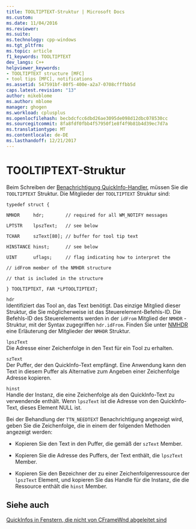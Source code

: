 ```yaml
---
title: TOOLTIPTEXT-Struktur | Microsoft Docs
ms.custom: 
ms.date: 11/04/2016
ms.reviewer: 
ms.suite: 
ms.technology: cpp-windows
ms.tgt_pltfrm: 
ms.topic: article
f1_keywords: TOOLTIPTEXT
dev_langs: C++
helpviewer_keywords:
- TOOLTIPTEXT structure [MFC]
- tool tips [MFC], notifications
ms.assetid: 547591bf-80f5-400e-a2a7-0708cfffbb5d
caps.latest.revision: "13"
author: mikeblome
ms.author: mblome
manager: ghogen
ms.workload: cplusplus
ms.openlocfilehash: becbdcfcc6dbd26ae3095de098d12dbc078530cc
ms.sourcegitcommit: 8fa8fdf0fbb4f57950f1e8f4f9b81b4d39ec7d7a
ms.translationtype: MT
ms.contentlocale: de-DE
ms.lasthandoff: 12/21/2017
---
```

# <a name="tooltiptext-structure"></a>TOOLTIPTEXT-Struktur
Beim Schreiben der [Benachrichtigung QuickInfo-Handler](../mfc/handling-ttn-needtext-notification-for-tool-tips.md), müssen Sie die `TOOLTIPTEXT` Struktur. Die Mitglieder der `TOOLTIPTEXT` Struktur sind:  
  
 `typedef struct {`  
  
 `NMHDR     hdr;        // required for all WM_NOTIFY messages`  
  
 `LPTSTR    lpszText;   // see below`  
  
 `TCHAR     szText[80]; // buffer for tool tip text`  
  
 `HINSTANCE hinst;      // see below`  
  
 `UINT      uflags;     // flag indicating how to interpret the`  
  
 `// idFrom member of the NMHDR structure`  
  
 `// that is included in the structure`  
  
 `} TOOLTIPTEXT, FAR *LPTOOLTIPTEXT;`  
  
 `hdr`  
 Identifiziert das Tool an, das Text benötigt. Das einzige Mitglied dieser Struktur, die Sie möglicherweise ist das Steuerelement-Befehls-ID. Die Befehls-ID des Steuerelements werden in der `idFrom` Mitglied der `NMHDR` -Struktur, mit der Syntax zugegriffen `hdr.idFrom`. Finden Sie unter [NMHDR](http://msdn.microsoft.com/library/windows/desktop/bb775514) eine Erläuterung der Mitglieder der `NMHDR` Struktur.  
  
 `lpszText`  
 Die Adresse einer Zeichenfolge in den Text für ein Tool zu erhalten.  
  
 `szText`  
 Der Puffer, der den QuickInfo-Text empfängt. Eine Anwendung kann den Text in diesem Puffer als Alternative zum Angeben einer Zeichenfolge Adresse kopieren.  
  
 `hinst`  
 Handle der Instanz, die eine Zeichenfolge als den QuickInfo-Text zu verwendende enthält. Wenn `lpszText` ist die Adresse von den QuickInfo-Text, dieses Element NULL ist.  
  
 Bei der Behandlung der `TTN_NEEDTEXT` Benachrichtigung angezeigt wird, geben Sie die Zeichenfolge, die in einem der folgenden Methoden angezeigt werden:  
  
-   Kopieren Sie den Text in den Puffer, die gemäß der `szText` Member.  
  
-   Kopieren Sie die Adresse des Puffers, der Text enthält, die `lpszText` Member.  
  
-   Kopieren Sie den Bezeichner der zu einer Zeichenfolgenressource der `lpszText` Element, und kopieren Sie das Handle für die Instanz, die die Ressource enthält die `hinst` Member.  
  
## <a name="see-also"></a>Siehe auch  
 [QuickInfos in Fenstern, die nicht von CFrameWnd abgeleitet sind](../mfc/tool-tips-in-windows-not-derived-from-cframewnd.md)

